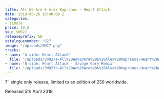 ```yaml
---
title: All We Are & Alex Kapranos – Heart Attack
date: 2019-06-26 10:40:00 Z
categories:
- single
price: 10.5
sku: SW027
releaseprefix: SW
cataloguenumber: '027'
image: "/uploads/SW27.png"
tracks:
- name: 'A side: Heart Attack'
  file: "/uploads/SW027a-All%20We%20Are%20&%20Alex%20Kapranos-Heart%20Attack.mp3"
- name: 'B side: Heart Attack - Savage Gary Remix'
  file: "/uploads/SW027b-All%20We%20Are%20&%20Alex%20Kapranos-Heart%20Attack-Savage%20Gary%20Remix.mp3"
---
```


7″ single only release, limited to an edition of 250 worldwide.

Released 5th April 2019